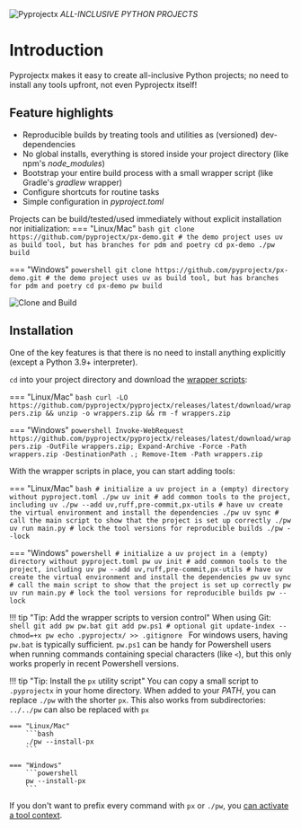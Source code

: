 <img alt="Pyprojectx" src="assets/px.png" style="background-color: white">
<i class="md-typeset md-header">
ALL-INCLUSIVE PYTHON PROJECTS
</i>

# Introduction
Pyprojectx makes it easy to create all-inclusive Python projects; no need to install any tools upfront,
not even Pyprojectx itself!

## Feature highlights
* Reproducible builds by treating tools and utilities as (versioned) dev-dependencies
* No global installs, everything is stored inside your project directory (like npm's _node_modules_)
* Bootstrap your entire build process with a small wrapper script (like Gradle's _gradlew_ wrapper)
* Configure shortcuts for routine tasks
* Simple configuration in _pyproject.toml_

Projects can be build/tested/used immediately without explicit installation nor initialization:
=== "Linux/Mac"
    ```bash
    git clone https://github.com/pyprojectx/px-demo.git
    # the demo project uses uv as build tool, but has branches for pdm and poetry
    cd px-demo
    ./pw build
    ```

=== "Windows"
    ```powershell
    git clone https://github.com/pyprojectx/px-demo.git
    # the demo project uses uv as build tool, but has branches for pdm and poetry
    cd px-demo
    pw build
    ```

![Clone and Build](assets/build.png)

## Installation
One of the key features is that there is no need to install anything explicitly (except a Python 3.9+ interpreter).

`cd` into your project directory and download the
[wrapper scripts](https://github.com/pyprojectx/pyprojectx/releases/latest/download/wrappers.zip):

=== "Linux/Mac"
    ```bash
    curl -LO https://github.com/pyprojectx/pyprojectx/releases/latest/download/wrappers.zip && unzip -o wrappers.zip && rm -f wrappers.zip
    ```

=== "Windows"
    ```powershell
    Invoke-WebRequest https://github.com/pyprojectx/pyprojectx/releases/latest/download/wrappers.zip -OutFile wrappers.zip; Expand-Archive -Force -Path wrappers.zip -DestinationPath .; Remove-Item -Path wrappers.zip
    ```

With the wrapper scripts in place, you can start adding tools:

=== "Linux/Mac"
    ```bash
    # initialize a uv project in a (empty) directory without pyproject.toml
    ./pw uv init
    # add common tools to the project, including uv
    ./pw --add uv,ruff,pre-commit,px-utils
    # have uv create the virtual environment and install the dependencies
    ./pw uv sync
    # call the main script to show that the project is set up correctly
    ./pw uv run main.py
    # lock the tool versions for reproducible builds
    ./pw --lock
    ```

=== "Windows"
    ```powershell
    # initialize a uv project in a (empty) directory without pyproject.toml
    pw uv init
    # add common tools to the project, including uv
    pw --add uv,ruff,pre-commit,px-utils
    # have uv create the virtual environment and install the dependencies
    pw uv sync
    # call the main script to show that the project is set up correctly
    pw uv run main.py
    # lock the tool versions for reproducible builds
    pw --lock
    ```

!!! tip "Tip: Add the wrapper scripts to version control"
    When using Git:
    ```shell
    git add pw pw.bat
    git add pw.ps1 # optional
    git update-index --chmod=+x pw
    echo .pyprojectx/ >> .gitignore
    ```
    For windows users, having `pw.bat` is typically sufficient. `pw.ps1` can be handy for Powershell users when running commands containing special characters (like `<`), but this only works properly in recent Powershell versions.


!!! tip "Tip: Install the `px` utility script"
    You can copy a small script to `.pyprojectx` in your home directory.
    When added to your _PATH_, you can replace `./pw` with the shorter `px`.
    This also works from subdirectories: `../../pw` can also be replaced with `px`

    === "Linux/Mac"
        ```bash
        ./pw --install-px
        ```

    === "Windows"
        ```powershell
        pw --install-px
        ```

If you don't want to prefix every command with `px` or `./pw`, you [can activate a tool context](/config/tools#tool-context-activation).
